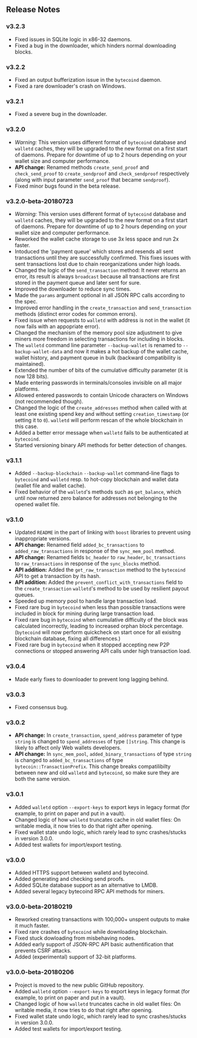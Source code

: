 ## Release Notes

### v3.2.3

- Fixed issues in SQLite logic in x86-32 daemons.
- Fixed a bug in the downloader, which hinders normal downloading blocks.

### v3.2.2

- Fixed an output bufferization issue in the `bytecoind` daemon.
- Fixed a rare downloader's crash on Windows.

### v3.2.1

- Fixed a severe bug in the downloader.

### v3.2.0

- *Warning:* This version uses different format of `bytecoind` database and `walletd` caches, they will be upgraded to the new format on a first start of daemons. Prepare for downtime of up to 2 hours depending on your wallet size and computer performance.
- __API change:__ Renamed methods `create_send_proof` and `check_send_proof` to `create_sendproof` and `check_sendproof` respectively (along with input parameter `send_proof` that became `sendproof`).
- Fixed minor bugs found in the beta release.

### v3.2.0-beta-20180723

- *Warning:* This version uses different format of `bytecoind` database and `walletd` caches, they will be upgraded to the new format on a first start of daemons. Prepare for downtime of up to 2 hours depending on your wallet size and computer performance.
- Reworked the wallet cache storage to use 3x less space and run 2x faster.
- Intoduced the 'payment queue' which stores and resends all sent transactions until they are successfully confirmed. This fixes issues with sent transactions lost due to chain reorganizations under high loads.
- Changed the logic of the `send_transaction` method: It never returns an error, its result is always `broadcast` because all transactions are first stored in the payment queue and later sent for sure.
- Improved the downloader to reduce sync times.
- Made the `params` argument optional in all JSON RPC calls according to the spec.
- Improved error handling in the `create_transaction` and `send_transaction` methods (distinct error codes for common errors).
- Fixed issue when requests to `walletd` with address is not in the wallet (it now fails with an appopriate error).
- Changed the mechanism of the memory pool size adjustment to give miners more freedom in selecting transactions for including in blocks.
- The `walletd` command line parameter `--backup-wallet` is renamed to `--backup-wallet-data` and now it makes a hot backup of the wallet cache, wallet history, and payment queue in bulk (backward compatibility is maintained).
- Extended the number of bits of the cumulative difficulty parameter (it is now 128 bits).
- Made entering passwords in terminals/consoles invisible on all major platforms.
- Allowed entered passwords to contain Unicode characters on Windows (not recommended though).
- Changed the logic of the `create_addresses` method when called with at least one existing spend key and without setting `creation_timestamp` (or setting it to `0`). `walletd` will perform rescan of the whole blockchain in this case.
- Added a better error message when `walletd` fails to be authenticated at `bytecoind`.
- Started versioning binary API methods for better detection of changes.

### v3.1.1

- Added `--backup-blockchain` `--backup-wallet` command-line flags to `bytecoind` and `walletd` resp. to hot-copy blockchain and wallet data (wallet file and wallet cache).
- Fixed behavior of the `walletd`'s methods such as `get_balance`, which until now returned zero balance for addresses not belonging to the opened wallet file.

### v3.1.0

- Updated `README` in the part of linking with `boost` libraries to prevent using inappropriate versions.
- __API change:__ Renamed field `added_bc_transactions` to `added_raw_transactions` in response of the `sync_mem_pool` method.
- __API change:__ Renamed fields `bc_header` to `raw_header`, `bc_transactions` to `raw_transactions` in response of the `sync_blocks` method.
- __API addition:__ Added the `get_raw_transaction` method to the `bytecoind` API to get a transaction by its hash.
- __API addition:__ Added the `prevent_conflict_with_transactions` field to the `create_transaction` `walletd`'s method to be used by resilient payout queues.
- Speeded up memory pool to handle large transaction load.
- Fixed rare bug in `bytecoind` when less than possible transactions were included in block for mining during large transaction load.
- Fixed rare bug in `bytecoind` when cumulative difficulty of the block was calculated incorrectly, leading to increased orphan block percentage. (`bytecoind` will now perform quickcheck on start once for all exisitng blockchain database, fixing all differences.)
- Fixed rare bug in `bytecoind` when it stopped accepting new P2P connections or stopped answering API calls under high transaction load.

### v3.0.4

- Made early fixes to downloader to prevent long lagging behind.

### v3.0.3

- Fixed consensus bug.

### v3.0.2

- __API change:__ In `create_transaction`, `spend_address` parameter of type `string` is changed to `spend_addresses` of type `[]string`. This change is likely to affect only Web wallets developers.
- __API change:__ In `sync_mem_pool`, `added_binary_transactions` of type `string` is changed to `added_bc_transactions` of type `bytecoin::TransactionPrefix`. This change breaks compatilibilty between new and old `walletd` and `bytecoind`, so make sure they are both the same version.

### v3.0.1

- Added `walletd` option `--export-keys` to export keys in legacy format (for example, to print on paper and put in a vault).
- Changed logic of how `walletd` truncates cache in old wallet files: On writable media, it now tries to do that right after opening.
- Fixed wallet state undo logic, which rarely lead to sync crashes/stucks in version 3.0.0.
- Added test wallets for import/export testing.

### v3.0.0

- Added HTTPS support between walletd and bytecoind.
- Added generating and checking send proofs.
- Added SQLite database support as an alternative to LMDB.
- Added several legacy bytecoind RPC API methods for miners.

### v3.0.0-beta-20180219

- Reworked creating transactions with 100,000+ unspent outputs to make it much faster.
- Fixed rare crashes of `bytecoind` while downloading blockchain.
- Fixed stuck dowloading from misbehaving nodes.
- Added early support of JSON-RPC API basic authentification that prevents CSRF attacks.
- Added (experimental) support of 32-bit platforms.


### v3.0.0-beta-20180206

- Project is moved to the new public GitHub repository.
- Added `walletd` option `--export-keys` to export keys in legacy format (for example, to print on paper and put in a vault).
- Changed logic of how `walletd` truncates cache in old wallet files: On writable media, it now tries to do that right after opening.
- Fixed wallet state undo logic, which rarely lead to sync crashes/stucks in version 3.0.0.
- Added test wallets for import/export testing.
